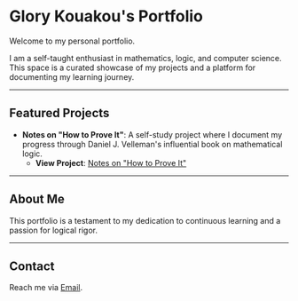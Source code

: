 # Glory Kouakou's Portfolio

Welcome to my personal portfolio.

I am a self-taught enthusiast in mathematics, logic, and computer science. This space is a curated showcase of my projects and a platform for documenting my learning journey.

---

## Featured Projects

- **Notes on "How to Prove It"**:
  A self-study project where I document my progress through Daniel J. Velleman's influential book on mathematical logic.
  - **View Project**: [Notes on "How to Prove It"](https://github.com/glorykouakou/Notes-How-to-Prove-It)

---

## About Me

This portfolio is a testament to my dedication to continuous learning and a passion for logical rigor.

---

## Contact

Reach me via [Email](mailto:umonsglorykouakou@yahoo.com).
